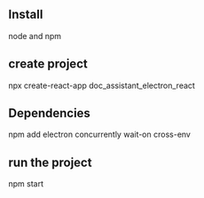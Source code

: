 ## Install 
node and npm

## create project
npx create-react-app doc_assistant_electron_react

## Dependencies
npm add electron concurrently wait-on cross-env

## run the project
npm start
